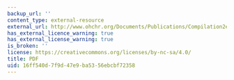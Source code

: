 ```yaml
---
backup_url: ''
content_type: external-resource
external_url: http://www.ohchr.org/Documents/Publications/Compilation2en.pdf
has_external_licence_warning: true
has_external_license_warning: true
is_broken: ''
license: https://creativecommons.org/licenses/by-nc-sa/4.0/
title: PDF
uid: 16ff540d-7f9d-47e9-ba53-56ebcbf72358
---
```


